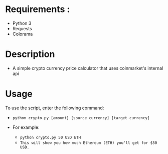 # Requirements : 
  - Python 3
  - Requests
  - Colorama

# Description
- A simple crypto currency price calculator that uses coinmarket's internal api

# Usage
To use the script, enter the following command:
  - `python crypto.py [amount] [source currency] [target currency]`

  - For example:
    - `python crypto.py 50 USD ETH`
    - `This will show you how much Ethereum (ETH) you'll get for $50 USD.`
